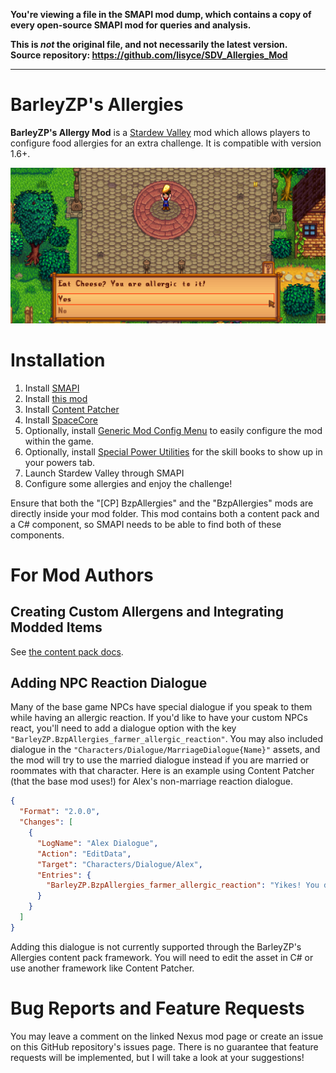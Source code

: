 **You're viewing a file in the SMAPI mod dump, which contains a copy of every open-source SMAPI mod
for queries and analysis.**

**This is _not_ the original file, and not necessarily the latest version.**  
**Source repository: https://github.com/lisyce/SDV_Allergies_Mod**

----

# BarleyZP's Allergies

**BarleyZP's Allergy Mod** is a [Stardew Valley](https://www.stardewvalley.net/) mod which allows players to configure food allergies for an extra challenge. It is compatible with version 1.6+.

![Stardew Valley player is prompted to choose whether or not to eat cheese, which they are allergic to.](docs/screenshots/CheeseAllergenPopup.png)

# Installation

1. Install [SMAPI](https://smapi.io/)
1. Install [this mod](https://www.nexusmods.com/stardewvalley/mods/21238)
1. Install [Content Patcher](https://www.nexusmods.com/stardewvalley/mods/1915)
1. Install [SpaceCore](https://www.nexusmods.com/stardewvalley/mods/1348)
1. Optionally, install [Generic Mod Config Menu](https://www.nexusmods.com/stardewvalley/mods/5098) to easily configure the mod within the game.
1. Optionally, install [Special Power Utilities](https://www.nexusmods.com/stardewvalley/mods/22300) for the skill books to show up in your powers tab.
1. Launch Stardew Valley through SMAPI
1. Configure some allergies and enjoy the challenge!

Ensure that both the "\[CP\] BzpAllergies" and the "BzpAllergies" mods are directly inside your mod folder. This mod contains both a content pack and a C# component, so SMAPI needs to be able to find both of these components.

# For Mod Authors

## Creating Custom Allergens and Integrating Modded Items

See [the content pack docs](docs/content_packs.md).

## Adding NPC Reaction Dialogue

Many of the base game NPCs have special dialogue if you speak to them while having an allergic reaction. If you'd like to have your custom NPCs react, you'll need to add a dialogue option with the key `"BarleyZP.BzpAllergies_farmer_allergic_reaction"`. You may also included dialogue in the `"Characters/Dialogue/MarriageDialogue{Name}"` assets, and the mod will try to use the married dialogue instead if you are married or roommates with that character. Here is an example using Content Patcher (that the base mod uses!) for Alex's non-marriage reaction dialogue.

```json
{
  "Format": "2.0.0",
  "Changes": [
    {
      "LogName": "Alex Dialogue",
      "Action": "EditData",
      "Target": "Characters/Dialogue/Alex",
      "Entries": {
        "BarleyZP.BzpAllergies_farmer_allergic_reaction": "Yikes! You don't look so good...$7"
      }
    }
  ]
}
```

Adding this dialogue is not currently supported through the BarleyZP's Allergies content pack framework. You will need to edit the asset in C# or use another framework like Content Patcher.

# Bug Reports and Feature Requests

You may leave a comment on the linked Nexus mod page or create an issue on this GitHub repository's issues page. There is no guarantee that feature requests will be implemented, but I will take a look at your suggestions!
